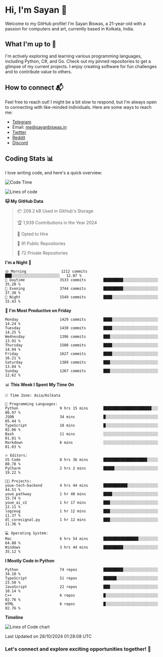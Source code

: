 # Hi, I'm Sayan 👋

Welcome to my GitHub profile! I'm Sayan Biswas, a 21-year-old with a passion for computers and art, currently based in Kolkata, India.

## What I'm up to 🚀

I'm actively exploring and learning various programming languages, including Python, C#, and Go. Check out my pinned repositories to get a glimpse of my current projects. I enjoy creating software for fun challenges and to contribute value to others.

## How to connect 📬

Feel free to reach out! I might be a bit slow to respond, but I'm always open to connecting with like-minded individuals. Here are some ways to reach me:

- [Telegram](https://t.me/dank_as_fuck)
- Email: [me@sayanbiswas.in](mailto:me@sayanbiswas.in)
- [Twitter](https://twitter.com/TheDankDel)
- [Reddit](https://www.reddit.com/user/dank_as_fuck_/)
- [Discord](https://discordapp.com/users/506536929152466945)

## Coding Stats 📊

I love writing code, and here's a quick overview:

<!--START_SECTION:waka-->
![Code Time](http://img.shields.io/badge/Code%20Time-1%2C901%20hrs%2011%20mins-blue)

![Lines of code](https://img.shields.io/badge/From%20Hello%20World%20I%27ve%20Written-6.2%20million%20lines%20of%20code-blue)

**🐱 My GitHub Data** 

> 📦 209.2 kB Used in GitHub's Storage 
 > 
> 🏆 1,939 Contributions in the Year 2024
 > 
> 💼 Opted to Hire
 > 
> 📜 91 Public Repositories 
 > 
> 🔑 72 Private Repositories 
 > 
**I'm a Night 🦉** 

```text
🌞 Morning                1212 commits        ███░░░░░░░░░░░░░░░░░░░░░░   12.07 % 
🌆 Daytime                3533 commits        █████████░░░░░░░░░░░░░░░░   35.20 % 
🌃 Evening                3744 commits        █████████░░░░░░░░░░░░░░░░   37.30 % 
🌙 Night                  1549 commits        ████░░░░░░░░░░░░░░░░░░░░░   15.43 % 
```
📅 **I'm Most Productive on Friday** 

```text
Monday                   1429 commits        ████░░░░░░░░░░░░░░░░░░░░░   14.24 % 
Tuesday                  1430 commits        ████░░░░░░░░░░░░░░░░░░░░░   14.25 % 
Wednesday                1396 commits        ███░░░░░░░░░░░░░░░░░░░░░░   13.91 % 
Thursday                 1500 commits        ████░░░░░░░░░░░░░░░░░░░░░   14.94 % 
Friday                   1627 commits        ████░░░░░░░░░░░░░░░░░░░░░   16.21 % 
Saturday                 1389 commits        ███░░░░░░░░░░░░░░░░░░░░░░   13.84 % 
Sunday                   1267 commits        ███░░░░░░░░░░░░░░░░░░░░░░   12.62 % 
```


📊 **This Week I Spent My Time On** 

```text
🕑︎ Time Zone: Asia/Kolkata

💬 Programming Languages: 
Python                   9 hrs 15 mins       ██████████████████████░░░   86.97 % 
JSON                     34 mins             █░░░░░░░░░░░░░░░░░░░░░░░░   05.44 % 
TypeScript               18 mins             █░░░░░░░░░░░░░░░░░░░░░░░░   02.86 % 
Bash                     11 mins             ░░░░░░░░░░░░░░░░░░░░░░░░░   01.81 % 
Markdown                 6 mins              ░░░░░░░░░░░░░░░░░░░░░░░░░   01.03 % 

🔥 Editors: 
VS Code                  8 hrs 36 mins       ████████████████████░░░░░   80.78 % 
PyCharm                  2 hrs 2 mins        █████░░░░░░░░░░░░░░░░░░░░   19.22 % 

🐱‍💻 Projects: 
youe-tech-backend        4 hrs 44 mins       ███████████░░░░░░░░░░░░░░   44.51 % 
youe_pathway             1 hr 40 mins        ████░░░░░░░░░░░░░░░░░░░░░   15.74 % 
youe_ai_v2               1 hr 17 mins        ███░░░░░░░░░░░░░░░░░░░░░░   12.11 % 
logzeug                  1 hr 12 mins        ███░░░░░░░░░░░░░░░░░░░░░░   11.37 % 
dl_coresignal.py         1 hr 12 mins        ███░░░░░░░░░░░░░░░░░░░░░░   11.36 % 

💻 Operating System: 
Mac                      6 hrs 54 mins       ████████████████░░░░░░░░░   64.88 % 
Windows                  3 hrs 44 mins       █████████░░░░░░░░░░░░░░░░   35.12 % 
```

**I Mostly Code in Python** 

```text
Python                   74 repos            █████████░░░░░░░░░░░░░░░░   34.10 % 
TypeScript               51 repos            ██████░░░░░░░░░░░░░░░░░░░   23.50 % 
JavaScript               22 repos            ███░░░░░░░░░░░░░░░░░░░░░░   10.14 % 
C++                      6 repos             █░░░░░░░░░░░░░░░░░░░░░░░░   02.76 % 
HTML                     6 repos             █░░░░░░░░░░░░░░░░░░░░░░░░   02.76 % 
```



**Timeline**

![Lines of Code chart](https://raw.githubusercontent.com/Dank-del/Dank-del/main/assets/bar_graph.png)


 Last Updated on 28/10/2024 01:28:08 UTC
<!--END_SECTION:waka-->

### Let's connect and explore exciting opportunities together! 🚀
